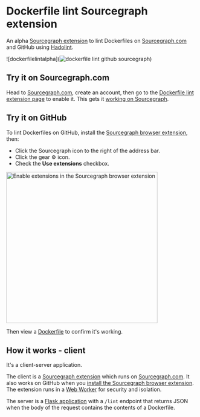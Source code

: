 # Dockerfile lint Sourcegraph extension

An alpha [Sourcegraph extension](https://docs.sourcegraph.com/extensions/) to lint Dockerfiles on [Sourcegraph.com](https://sourcegraph.com) and GitHub using [Hadolint](https://github.com/hadolint/hadolint).

![dockerfilelintalpha](![dockerfile lint github sourcegraph](https://user-images.githubusercontent.com/133014/49892179-2db21980-fdfd-11e8-9076-ef9f4bfae01a.gif))

## Try it on Sourcegraph.com

Head to [Sourcegraph.com](https://sourcegraph.com), create an account, then go to the [Dockerfile lint extension page](https://sourcegraph.com/extensions/ryan-blunden/dockerfile-lint) to enable it. This gets it [working on Sourcegraph](https://sourcegraph.com/github.com/freebroccolo/docker-haskell@master/-/blob/8.6/Dockerfile).

## Try it on GitHub

To lint Dockerfiles on GitHub, install the [Sourcegraph browser extension](https://docs.sourcegraph.com/integration/browser_extension), then:

- Click the Sourcegraph icon to the right of the address bar.
- Click the gear ⚙️ icon.
- Check the **Use extensions** checkbox.

<img alt="Enable extensions in the Sourcegraph browser extension" src="https://docs.sourcegraph.com/extensions/authoring/img/enable-sourcegraph-extensions.png" width="400px" />

Then view a [Dockerfile](https://github.com/freebroccolo/docker-haskell/blob/master/8.6/Dockerfile) to confirm it's working.

## How it works - client

It's a client-server application.

The client is a [Sourcegraph extension](https://sourcegraph.com/extensions/ryan-blunden/dockerfile-lint) which runs on [Sourcegraph.com](https://sourcegraph.com). It also works on GitHub when you [install the Sourcegraph browser extension](https://docs.sourcegraph.com/integration/browser_extension). The extension runs in a [Web Worker](https://developer.mozilla.org/en-US/docs/Web/API/Web_Workers_API/Using_web_workers) for security and isolation.

The server is a [Flask application](http://flask.pocoo.org/) with a `/lint` endpoint that returns JSON when the body of the request contains the contents of a Dockerfile.
